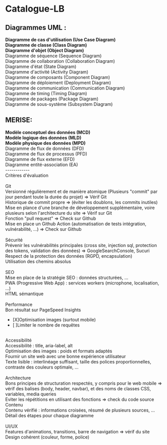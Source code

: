 # Catalogue-LB

<h2>Diagrammes UML :</h2>

<b>Diagramme de cas d'utilisation (Use Case Diagram)</b><br>
<b>Diagramme de classe (Class Diagram)</b><br>
<b>Diagramme d'objet (Object Diagram)</b><br>
Diagramme de séquence (Sequence Diagram)<br>
Diagramme de collaboration (Collaboration Diagram)<br>
Diagramme d'état (State Diagram)<br>
Diagramme d'activité (Activity Diagram)<br>
Diagramme de composants (Component Diagram)<br>
Diagramme de déploiement (Deployment Diagram)<br>
Diagramme de communication (Communication Diagram)<br>
Diagramme de timing (Timing Diagram)<br>
Diagramme de packages (Package Diagram)<br>
Diagramme de sous-système (Subsystem Diagram)<br>

 <h2>MERISE: </h2>

<b>Modèle conceptuel des données (MCD)</b><br>
<b>Modèle logique des données (MLD)</b><br>
<b>Modèle physique des données (MPD)</b><br>
Diagramme de flux de données (DFD)<br>
Diagramme de flux de processus (PFD)<br>
Diagramme de flux externe (EFD)<br>
Diagramme entité-association (EA)<br>
------------<br>
Critères d'évaluation<br>
<br>
Git<br>
Versionné régulièrement et de manière atomique (Plusieurs "commit" par jour pendant toute la durée du projet) => Vérif Git<br>
Historique de commit propre => (éviter les doublons, les commits inutiles)<br>
Mise en plance d'une branche de développement supplémentaire, voire plusieurs selon l'architecture du site => Vérif sur Git<br>
Fonction "pull request" => Check sur Github<br>
Mise en place un Github Action (automatisation de tests intégration, vulnérabilité, ...) => Check sur Github<br>
<br>
Sécurité<br>
Prévenir les vulnérabilités principales (cross site, injection sql, protection des tokens, validation des données) => GoogleSearchConsole, Sucuri<br>
Respect de la protection des données (RGPD, encapsulation)<br>
Utilisation des chemins absolus<br>
<br>
SEO<br>
Mise en place de la stratégie SEO : données structurées, ...<br>
PWA (Progressive Web App) : services workers (microphone, localisation, ...)<br>
HTML sémantique<br>
<br>
Performance<br>
Bon résultat sur PageSpeed Insights<br>
- [X]Optimisation images (surtout mobile)<br>
- [ ]Limiter le nombre de requêtes<br>
<br>
Accessibilité<br>
Accessibilité : title, aria-label, alt<br>
Optimisation des images : poids et formats adaptés<br>
Fournir un site web avec une bonne expérience utilisateur<br>
Texte lisible : interlinéage suffisant, taille des polices proportionnelles, contraste des couleurs optimale, ...<br>
<br>
Architecture<br>
Bons principes de structuration respectés, y compris pour le web mobile => vérif des balises (body, header, navbar), et des noms de classes CSS, variables, media queries<br>
Eviter les répétitions en utilisant des fonctions => check du code source
<br>
Contenu<br>
Contenu vérifié : informations croisées, résumé de plusieurs sources, ...<br>
Détail des étapes pour chaque diagramme<br>
<br>
UI/UX<br>
Features d'animations, transitions, barre de navigation => vérif du site<br>
Design cohérent (couleur, forme, police)<br>
